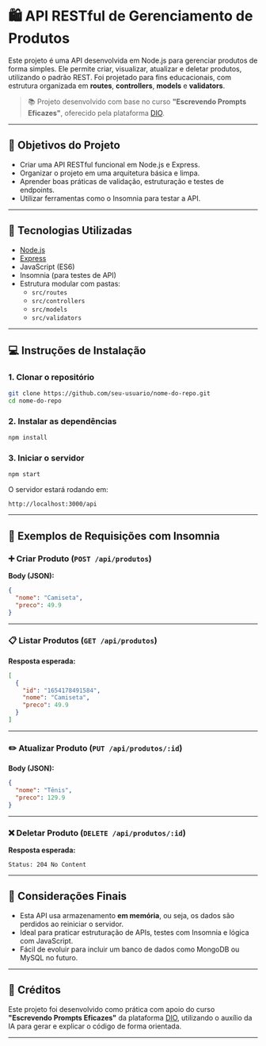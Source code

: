 # 🛍️ API RESTful de Gerenciamento de Produtos

Este projeto é uma API desenvolvida em Node.js para gerenciar produtos de forma simples. Ele permite criar, visualizar, atualizar e deletar produtos, utilizando o padrão REST. Foi projetado para fins educacionais, com estrutura organizada em **routes**, **controllers**, **models** e **validators**.

> 📚 Projeto desenvolvido com base no curso **"Escrevendo Prompts Eficazes"**, oferecido pela plataforma [DIO](https://www.dio.me/).

---

## 🎯 Objetivos do Projeto

- Criar uma API RESTful funcional em Node.js e Express.
- Organizar o projeto em uma arquitetura básica e limpa.
- Aprender boas práticas de validação, estruturação e testes de endpoints.
- Utilizar ferramentas como o Insomnia para testar a API.

---

## 🧰 Tecnologias Utilizadas

- [Node.js](https://nodejs.org/)
- [Express](https://expressjs.com/)
- JavaScript (ES6)
- Insomnia (para testes de API)
- Estrutura modular com pastas:
  - `src/routes`
  - `src/controllers`
  - `src/models`
  - `src/validators`

---

## 💻 Instruções de Instalação

### 1. Clonar o repositório

```bash
git clone https://github.com/seu-usuario/nome-do-repo.git
cd nome-do-repo
```

### 2. Instalar as dependências

```bash
npm install
```

### 3. Iniciar o servidor

```bash
npm start
```

O servidor estará rodando em:

```
http://localhost:3000/api
```

---

## 🔌 Exemplos de Requisições com Insomnia

### ➕ Criar Produto (`POST /api/produtos`)

**Body (JSON):**

```json
{
  "nome": "Camiseta",
  "preco": 49.9
}
```

---

### 📋 Listar Produtos (`GET /api/produtos`)

**Resposta esperada:**

```json
[
  {
    "id": "1654178491584",
    "nome": "Camiseta",
    "preco": 49.9
  }
]
```

---

### ✏️ Atualizar Produto (`PUT /api/produtos/:id`)

**Body (JSON):**

```json
{
  "nome": "Tênis",
  "preco": 129.9
}
```

---

### ❌ Deletar Produto (`DELETE /api/produtos/:id`)

**Resposta esperada:**

```
Status: 204 No Content
```

---

## 📝 Considerações Finais

- Esta API usa armazenamento **em memória**, ou seja, os dados são perdidos ao reiniciar o servidor.
- Ideal para praticar estruturação de APIs, testes com Insomnia e lógica com JavaScript.
- Fácil de evoluir para incluir um banco de dados como MongoDB ou MySQL no futuro.

---

## 📌 Créditos

Este projeto foi desenvolvido como prática com apoio do curso **"Escrevendo Prompts Eficazes"** da plataforma [DIO](https://www.dio.me/), utilizando o auxílio da IA para gerar e explicar o código de forma orientada.

---